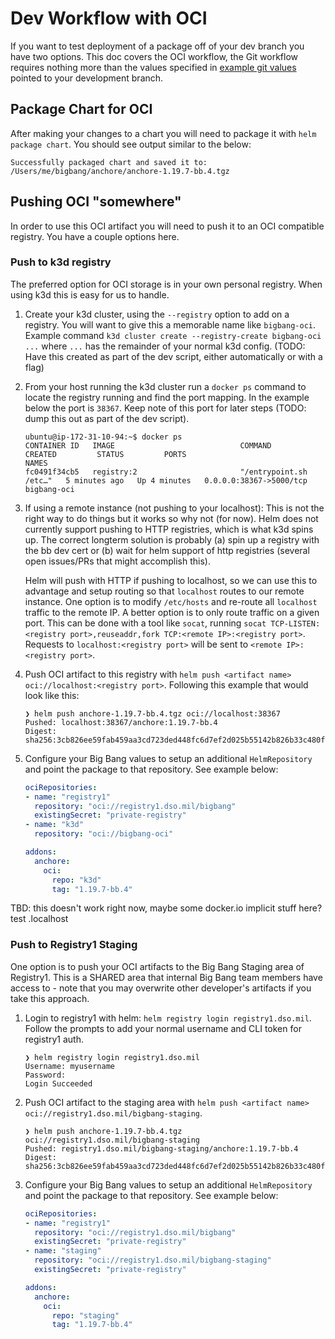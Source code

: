 # Dev Workflow with OCI

If you want to test deployment of a package off of your dev branch you have two options. This doc covers the OCI workflow, the Git workflow requires nothing more than the values specified in [example git values](../assets/configs/example/git-repo-values.yaml) pointed to your development branch.

## Package Chart for OCI

After making your changes to a chart you will need to package it with `helm package chart`. You should see output similar to the below:

```
Successfully packaged chart and saved it to: /Users/me/bigbang/anchore/anchore-1.19.7-bb.4.tgz
```

## Pushing OCI "somewhere"

In order to use this OCI artifact you will need to push it to an OCI compatible registry. You have a couple options here.

### Push to k3d registry

The preferred option for OCI storage is in your own personal registry. When using k3d this is easy for us to handle.

1. Create your k3d cluster, using the `--registry` option to add on a registry. You will want to give this a memorable name like `bigbang-oci`. Example command `k3d cluster create --registry-create bigbang-oci ...` where `...` has the remainder of your normal k3d config. (TODO: Have this created as part of the dev script, either automatically or with a flag)

1. From your host running the k3d cluster run a `docker ps` command to locate the registry running and find the port mapping. In the example below the port is `38367`. Keep note of this port for later steps (TODO: dump this out as part of the dev script).

    ```console
    ubuntu@ip-172-31-10-94:~$ docker ps
    CONTAINER ID   IMAGE                            COMMAND                  CREATED         STATUS         PORTS                                                                                              NAMES
    fc0491f34cb5   registry:2                       "/entrypoint.sh /etc…"   5 minutes ago   Up 4 minutes   0.0.0.0:38367->5000/tcp                                                                            bigbang-oci
    ```

1. If using a remote instance (not pushing to your localhost): This is not the right way to do things but it works so why not (for now). Helm does not currently support pushing to HTTP registries, which is what k3d spins up. The correct longterm solution is probably (a) spin up a registry with the bb dev cert or (b) wait for helm support of http registries (several open issues/PRs that might accomplish this). 

    Helm will push with HTTP if pushing to localhost, so we can use this to advantage and setup routing so that `localhost` routes to our remote instance. One option is to modify `/etc/hosts` and re-route all `localhost` traffic to the remote IP. A better option is to only route traffic on a given port. This can be done with a tool like `socat`, running `socat TCP-LISTEN:<registry port>,reuseaddr,fork TCP:<remote IP>:<registry port>`. Requests to `localhost:<registry port>` will be sent to `<remote IP>:<registry port>`.

1. Push OCI artifact to this registry with `helm push <artifact name> oci://localhost:<registry port>`. Following this example that would look like this:

    ```console
    ❯ helm push anchore-1.19.7-bb.4.tgz oci://localhost:38367
    Pushed: localhost:38367/anchore:1.19.7-bb.4
    Digest: sha256:3cb826ee59fab459aa3cd723ded448fc6d7ef2d025b55142b826b33c480f0a4c
    ```

1. Configure your Big Bang values to setup an additional `HelmRepository` and point the package to that repository. See example below:

    ```yaml
    ociRepositories:
    - name: "registry1"
      repository: "oci://registry1.dso.mil/bigbang"
      existingSecret: "private-registry"
    - name: "k3d"
      repository: "oci://bigbang-oci"

    addons:
      anchore:
        oci:
          repo: "k3d"
          tag: "1.19.7-bb.4"
    ```

TBD: this doesn't work right now, maybe some docker.io implicit stuff here? test .localhost

### Push to Registry1 Staging

One option is to push your OCI artifacts to the Big Bang Staging area of Registry1. This is a SHARED area that internal Big Bang team members have access to - note that you may overwrite other developer's artifacts if you take this approach.

1. Login to registry1 with helm: `helm registry login registry1.dso.mil`. Follow the prompts to add your normal username and CLI token for registry1 auth.

    ```console
    ❯ helm registry login registry1.dso.mil
    Username: myusername
    Password: 
    Login Succeeded
    ```

1. Push OCI artifact to the staging area with `helm push <artifact name> oci://registry1.dso.mil/bigbang-staging`.

    ```console
    ❯ helm push anchore-1.19.7-bb.4.tgz oci://registry1.dso.mil/bigbang-staging
    Pushed: registry1.dso.mil/bigbang-staging/anchore:1.19.7-bb.4
    Digest: sha256:3cb826ee59fab459aa3cd723ded448fc6d7ef2d025b55142b826b33c480f0a4c
    ```

1. Configure your Big Bang values to setup an additional `HelmRepository` and point the package to that repository. See example below:

    ```yaml
    ociRepositories:
    - name: "registry1"
      repository: "oci://registry1.dso.mil/bigbang"
      existingSecret: "private-registry"
    - name: "staging"
      repository: "oci://registry1.dso.mil/bigbang-staging"
      existingSecret: "private-registry"
    
    addons:
      anchore:
        oci:
          repo: "staging"
          tag: "1.19.7-bb.4"
    ```
